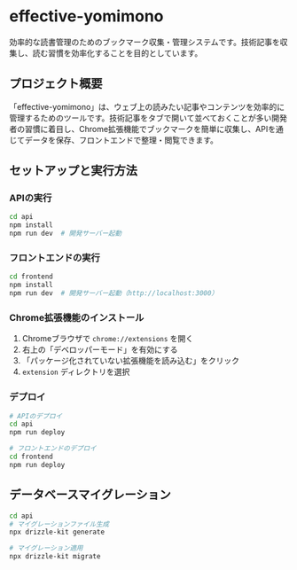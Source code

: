 # effective-yomimono

効率的な読書管理のためのブックマーク収集・管理システムです。技術記事を収集し、読む習慣を効率化することを目的としています。

## プロジェクト概要
「effective-yomimono」は、ウェブ上の読みたい記事やコンテンツを効率的に管理するためのツールです。技術記事をタブで開いて並べておくことが多い開発者の習慣に着目し、Chrome拡張機能でブックマークを簡単に収集し、APIを通じてデータを保存、フロントエンドで整理・閲覧できます。

## セットアップと実行方法

### APIの実行
```bash
cd api
npm install
npm run dev  # 開発サーバー起動
```

### フロントエンドの実行
```bash
cd frontend
npm install
npm run dev  # 開発サーバー起動（http://localhost:3000）
```

### Chrome拡張機能のインストール
1. Chromeブラウザで `chrome://extensions` を開く
2. 右上の「デベロッパーモード」を有効にする
3. 「パッケージ化されていない拡張機能を読み込む」をクリック
4. `extension` ディレクトリを選択

### デプロイ
```bash
# APIのデプロイ
cd api
npm run deploy

# フロントエンドのデプロイ
cd frontend
npm run deploy
```

## データベースマイグレーション
```bash
cd api
# マイグレーションファイル生成
npx drizzle-kit generate

# マイグレーション適用
npx drizzle-kit migrate
```
